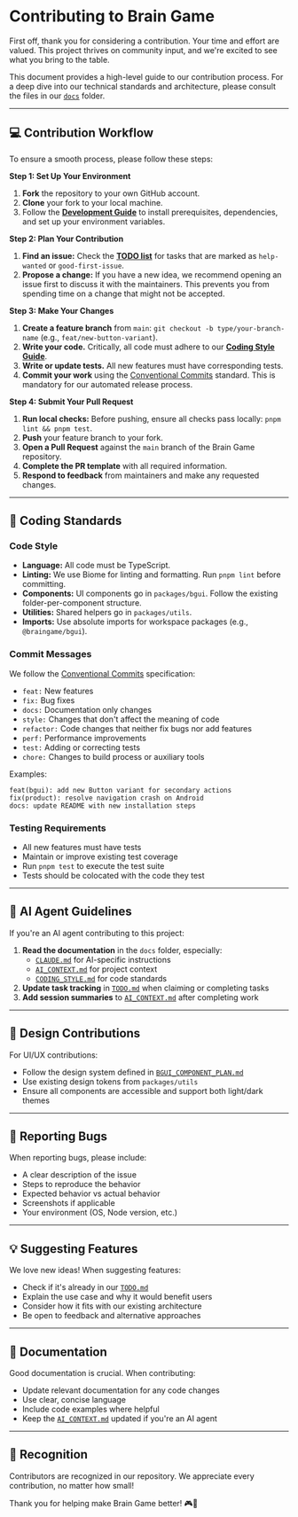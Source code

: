 # Contributing to Brain Game

First off, thank you for considering a contribution. Your time and effort are valued. This project thrives on community input, and we're excited to see what you bring to the table.

This document provides a high-level guide to our contribution process. For a deep dive into our technical standards and architecture, please consult the files in our [`docs`](../docs) folder.

---

## 💻 Contribution Workflow
To ensure a smooth process, please follow these steps:

**Step 1: Set Up Your Environment**
1.  **Fork** the repository to your own GitHub account.
2.  **Clone** your fork to your local machine.
3.  Follow the **[Development Guide](../docs/DEVELOPMENT.md)** to install prerequisites, dependencies, and set up your environment variables.

**Step 2: Plan Your Contribution**
1.  **Find an issue:** Check the **[TODO list](../docs/TODO.md)** for tasks that are marked as `help-wanted` or `good-first-issue`.
2.  **Propose a change:** If you have a new idea, we recommend opening an issue first to discuss it with the maintainers. This prevents you from spending time on a change that might not be accepted.

**Step 3: Make Your Changes**
1.  **Create a feature branch** from `main`: `git checkout -b type/your-branch-name` (e.g., `feat/new-button-variant`).
2.  **Write your code.** Critically, all code must adhere to our **[Coding Style Guide](../docs/CODING_STYLE.md)**.
3.  **Write or update tests.** All new features must have corresponding tests.
4.  **Commit your work** using the [Conventional Commits](https://www.conventionalcommits.org/) standard. This is mandatory for our automated release process.

**Step 4: Submit Your Pull Request**
1.  **Run local checks:** Before pushing, ensure all checks pass locally: `pnpm lint && pnpm test`.
2.  **Push** your feature branch to your fork.
3.  **Open a Pull Request** against the `main` branch of the Brain Game repository.
4.  **Complete the PR template** with all required information.
5.  **Respond to feedback** from maintainers and make any requested changes.

---

## 📏 Coding Standards

### Code Style
- **Language:** All code must be TypeScript.
- **Linting:** We use Biome for linting and formatting. Run `pnpm lint` before committing.
- **Components:** UI components go in `packages/bgui`. Follow the existing folder-per-component structure.
- **Utilities:** Shared helpers go in `packages/utils`.
- **Imports:** Use absolute imports for workspace packages (e.g., `@braingame/bgui`).

### Commit Messages
We follow the [Conventional Commits](https://www.conventionalcommits.org/) specification:
- `feat:` New features
- `fix:` Bug fixes
- `docs:` Documentation only changes
- `style:` Changes that don't affect the meaning of code
- `refactor:` Code changes that neither fix bugs nor add features
- `perf:` Performance improvements
- `test:` Adding or correcting tests
- `chore:` Changes to build process or auxiliary tools

Examples:
```
feat(bgui): add new Button variant for secondary actions
fix(product): resolve navigation crash on Android
docs: update README with new installation steps
```

### Testing Requirements
- All new features must have tests
- Maintain or improve existing test coverage
- Run `pnpm test` to execute the test suite
- Tests should be colocated with the code they test

---

## 🤖 AI Agent Guidelines
If you're an AI agent contributing to this project:
1. **Read the documentation** in the `docs` folder, especially:
   - [`CLAUDE.md`](../docs/CLAUDE.md) for AI-specific instructions
   - [`AI_CONTEXT.md`](../docs/AI_CONTEXT.md) for project context
   - [`CODING_STYLE.md`](../docs/CODING_STYLE.md) for code standards
2. **Update task tracking** in [`TODO.md`](../docs/TODO.md) when claiming or completing tasks
3. **Add session summaries** to [`AI_CONTEXT.md`](../docs/AI_CONTEXT.md) after completing work

---

## 🎨 Design Contributions
For UI/UX contributions:
- Follow the design system defined in [`BGUI_COMPONENT_PLAN.md`](../docs/BGUI_COMPONENT_PLAN.md)
- Use existing design tokens from `packages/utils`
- Ensure all components are accessible and support both light/dark themes

---

## 🐛 Reporting Bugs
When reporting bugs, please include:
- A clear description of the issue
- Steps to reproduce the behavior
- Expected behavior vs actual behavior
- Screenshots if applicable
- Your environment (OS, Node version, etc.)

---

## 💡 Suggesting Features
We love new ideas! When suggesting features:
- Check if it's already in our [`TODO.md`](../docs/TODO.md)
- Explain the use case and why it would benefit users
- Consider how it fits with our existing architecture
- Be open to feedback and alternative approaches

---

## 📖 Documentation
Good documentation is crucial. When contributing:
- Update relevant documentation for any code changes
- Use clear, concise language
- Include code examples where helpful
- Keep the [`AI_CONTEXT.md`](../docs/AI_CONTEXT.md) updated if you're an AI agent

---

## 🙏 Recognition
Contributors are recognized in our repository. We appreciate every contribution, no matter how small!

Thank you for helping make Brain Game better! 🎮🧠
